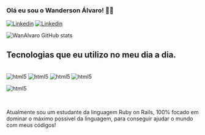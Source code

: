 ### Olá eu sou o Wanderson Álvaro!  🙋‍♂️

[![Linkedin](https://img.shields.io/badge/LinkedIn-0077B5?style=for-the-badge&logo=linkedin&logoColor=white)](https://www.linkedin.com/in/wanderson-alvaro-9220201ba/)
[![Linkedin](https://img.shields.io/badge/Instagram-E4405F?style=for-the-badge&logo=instagram&logoColor=white)](https://www.instagram.com/wanderson_alvaro/)

![WanAlvaro GitHub stats](https://github-readme-stats.vercel.app/api?username=wanalvaro&show_icons=true&theme=gruvbox)

## Tecnologias que eu utilizo no meu dia a dia. 

<div style="display: inline_block"><br/>
<img align="center" alt="html5" src="https://img.shields.io/badge/HTML-239120?style=for-the-badge&logo=html5&logoColor=white"/> 
<img align="center" alt="html5" src="https://img.shields.io/badge/CSS-239120?&style=for-the-badge&logo=css3&logoColor=white"/> 
<img align="center" alt="html5" src="https://img.shields.io/badge/Ruby-CC342D?style=for-the-badge&logo=ruby&logoColor=white"/> 
<img align="center" alt="html5" src="https://img.shields.io/badge/Ruby_on_Rails-CC0000?style=for-the-badge&logo=ruby-on-rails&logoColor=white"/> 

<img align="center" alt="html5" src="https://img.shields.io/badge/SQLite-07405E?style=for-the-badge&logo=sqlite&logoColor=white"/> </div><br/>

Atualmente sou um estudante da linguagem Ruby on Rails, 100% focado em dominar o máximo possivel da linguagem, para conseguir ajudar o mundo com meus códigos!
